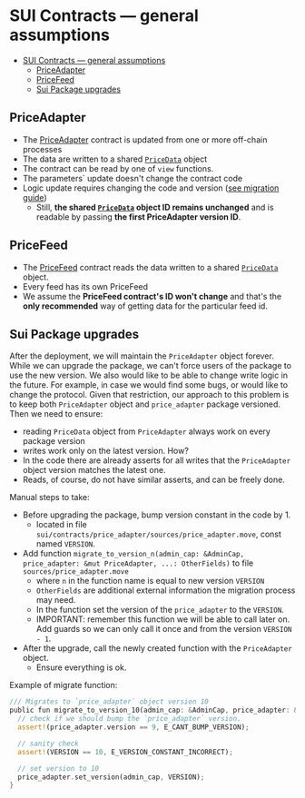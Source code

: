 # SUI Contracts — general assumptions

<!-- TOC -->
* [SUI Contracts — general assumptions](#sui-contracts--general-assumptions)
  * [PriceAdapter](#priceadapter)
  * [PriceFeed](#pricefeed)
  * [Sui Package upgrades](#sui-package-upgrades)
<!-- TOC -->

## PriceAdapter

* The [PriceAdapter](./price_adapter/README.md) contract is updated from one or more off-chain processes
* The data are written to a shared [`PriceData`](./price_adapter/sources/price_data.move) object
* The contract can be read by one of `view` functions.
* The parameters` update doesn't change the contract code
* Logic update requires changing the code and version ([see migration guide](#sui-package-upgrades))
  * Still, **the shared [`PriceData`](./price_adapter/sources/price_data.move) object ID remains unchanged**
  and is readable by passing **the first PriceAdapter version ID**.

## PriceFeed

* The [PriceFeed](./price_feed/sources/price_feed.move) contract reads the data written
  to a shared [`PriceData`](./price_adapter/sources/price_data.move) object.
* Every feed has its own PriceFeed
* We assume the **PriceFeed contract's ID won't change** and that's the **only recommended** way
  of getting data for the particular feed id.

## Sui Package upgrades

After the deployment, we will maintain the `PriceAdapter` object forever.
While we can upgrade the package, we can't force users of the package to use the new version.
We also would like to be able to change write logic in the future. For example, in case we would find some bugs,
or would like to change the protocol. Given that restriction, our approach to this problem is
to keep both `PriceAdapter` object and `price_adapter` package versioned.
Then we need to ensure:
* reading `PriceData` object from `PriceAdapter` always work on every package version
* writes work only on the latest version.
  How?
* In the code there are already asserts for all writes that the `PriceAdapter` object version matches the latest one.
* Reads, of course, do not have similar asserts, and can be freely done.

Manual steps to take:
* Before upgrading the package, bump version constant in the code by 1.
  * located in file `sui/contracts/price_adapter/sources/price_adapter.move`, const named `VERSION`.
* Add function `migrate_to_version_n(admin_cap: &AdminCap, price_adapter: &mut PriceAdapter, ...: OtherFields)` to file `sources/price_adapter.move`
  * where `n` in the function name is equal to new version `VERSION`
  * `OtherFields` are additional external information the migration process may need.
  * In the function set the version of the `price_adapter` to the `VERSION`.
  * IMPORTANT: remember this function we will be able to call later on. Add guards so we can only call it once and from the version `VERSION - 1`.
* After the upgrade, call the newly created function with the `PriceAdapter` object.
  * Ensure everything is ok.

Example of migrate function:

```rust
/// Migrates to `price_adapter` object version 10
public fun migrate_to_version_10(admin_cap: &AdminCap, price_adapter: &mut PriceAdapter) {
  // check if we should bump the `price_adapter` version.
  assert!(price_adapter.version == 9, E_CANT_BUMP_VERSION);

  // sanity check
  assert!(VERSION == 10, E_VERSION_CONSTANT_INCORRECT);

  // set version to 10
  price_adapter.set_version(admin_cap, VERSION);
}
```
